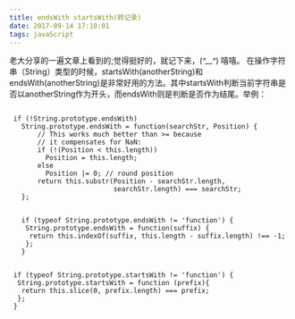 ```yaml
---
title: endsWith startsWith(转记录)
date: 2017-09-14 17:10:01
tags: javaScript
---
```

老大分享的一遍文章上看到的;觉得挺好的，就记下来，(*^__^*) 嘻嘻。
在操作字符串（String）类型的时候，startsWith(anotherString)和endsWith(anotherString)是非常好用的方法。其中startsWith判断当前字符串是否以anotherString作为开头，而endsWith则是判断是否作为结尾。举例：


<pre><code>
 if (!String.prototype.endsWith)
   String.prototype.endsWith = function(searchStr, Position) {
       // This works much better than >= because
       // it compensates for NaN:
       if (!(Position < this.length))
         Position = this.length;
       else
         Position |= 0; // round position
       return this.substr(Position - searchStr.length,
                          searchStr.length) === searchStr;
   };
   
   
   if (typeof String.prototype.endsWith != 'function') {
    String.prototype.endsWith = function(suffix) {
     return this.indexOf(suffix, this.length - suffix.length) !== -1;
    };
   }
</code></pre>


<pre><code>
 if (typeof String.prototype.startsWith != 'function') {
  String.prototype.startsWith = function (prefix){
   return this.slice(0, prefix.length) === prefix;
  };
 }
</code></pre>